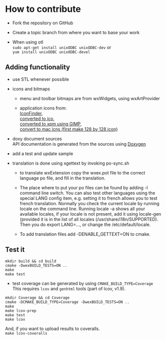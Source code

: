 # How to contribute

- Fork the repository on GitHub

- Create a topic branch from where you want to base your work

- When using otl   
    `sudo apt-get install unixODBC unixODBC-dev` or   
    `yum install unixODBC unixODBC-devel`  

## Adding functionality

- use STL whenever possible 

- icons and bitmaps
  - menu and toolbar bitmaps are from wxWidgets, using wxArtProvider

  - application icons from:    
  [IconFinder](https://www.iconfinder.com/icons/1495216/article_circle_edit_paper_pencil_icon#size=128),   
  [converted to ico](http://www.convertico.com/),   
  [converted to xpm using GIMP](http://www.gimp.org/),   
  [convert to mac icns (first make 128 by 128 icon)](http://iconverticons.com/)

- doxy document sources  
  API documentation is generated from the sources 
  using [Doxygen](http://www.stack.nl/~dimitri/doxygen/)
  
- add a test and update sample
 
- translation is done using xgettext by invoking po-sync.sh   
  - to translate wxExtension copy the wxex.pot file to the correct language po 
    file, and fill in the translation.

  - The place where to put your po files can be found by adding -l command line switch.
    You can also test other languages using the special LANG config item,
    e.g. setting it to french allows you to test french translation.
    Normally you check the current locale by running locale on the
    command line. Running locale -a shows all your available locales, if your
    locale is not present, add it using locale-gen (provided it is in 
    the list of all locales (/usr/share/i18n/SUPPORTED).
    Then you do export LANG=..., or change the /etc/default/locale.
    
  - To add translation files add -DENABLE_GETTEXT=ON to cmake.
    
## Test it

```
mkdir build && cd build   
cmake -DwexBUILD_TESTS=ON ..   
make   
make test   
```

- test coverage can be generated by using `CMAKE_BUILD_TYPE=Coverage`    
  This requires `lcov` and `genhtml` tools (part of lcov, v1.9).    

```
mkdir Coverage && cd Coverage
cmake -DCMAKE_BUILD_TYPE=Coverage -DwexBUILD_TESTS=ON ..   
make  
make lcov-prep  
make test  
make lcov  
```

  And, if you want to upload results to coveralls.    
  `make lcov-coveralls`   
